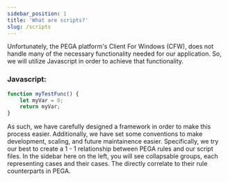 ```yaml
---
sidebar_position: 1
title: 'What are scripts?'
slug: /scripts
---
```


Unfortunately, the PEGA platform's Client For Windows (CFW), does not handle many of the necessary functionality needed for our application. So, we will utilize Javascript in order to achieve that functionality.

### Javascript:
```Javascript
function myTestFunc() {
    let myVar = 0;
    return myVar;
}
```

 As such, we have carefully designed a framework in order to make this process easier. Additionally, we have set some conventions to make development, scaling, and future maintainence easier. Specifically, we try our best to create a 1 - 1 relationship between PEGA rules and our script files. In the sidebar here on the left, you will see collapsable groups, each representing cases and their cases. The directly correlate to their rule counterparts in PEGA.